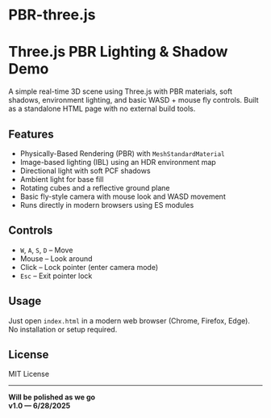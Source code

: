 # PBR-three.js
# Three.js PBR Lighting & Shadow Demo

A simple real-time 3D scene using Three.js with PBR materials, soft shadows, environment lighting, and basic WASD + mouse fly controls. Built as a standalone HTML page with no external build tools.

## Features

- Physically-Based Rendering (PBR) with `MeshStandardMaterial`
- Image-based lighting (IBL) using an HDR environment map
- Directional light with soft PCF shadows
- Ambient light for base fill
- Rotating cubes and a reflective ground plane
- Basic fly-style camera with mouse look and WASD movement
- Runs directly in modern browsers using ES modules

## Controls

- `W`, `A`, `S`, `D` – Move
- Mouse – Look around
- Click – Lock pointer (enter camera mode)
- `Esc` – Exit pointer lock

## Usage

Just open `index.html` in a modern web browser (Chrome, Firefox, Edge).  
No installation or setup required.

## License

MIT License

---

**Will be polished as we go**  
**v1.0 — 6/28/2025**
